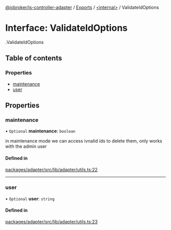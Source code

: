 [@iobroker/js-controller-adapter](../README.md) / [Exports](../modules.md) / [<internal\>](../modules/internal_.md) / ValidateIdOptions

# Interface: ValidateIdOptions

[<internal>](../modules/internal_.md).ValidateIdOptions

## Table of contents

### Properties

- [maintenance](internal_.ValidateIdOptions.md#maintenance)
- [user](internal_.ValidateIdOptions.md#user)

## Properties

### maintenance

• `Optional` **maintenance**: `boolean`

in maintenance mode we can access ivnalid ids to delete them, only works with the admin user

#### Defined in

[packages/adapter/src/lib/adapter/utils.ts:22](https://github.com/ioBroker/ioBroker.js-controller/blob/8ccd0fc1/packages/adapter/src/lib/adapter/utils.ts#L22)

___

### user

• `Optional` **user**: `string`

#### Defined in

[packages/adapter/src/lib/adapter/utils.ts:23](https://github.com/ioBroker/ioBroker.js-controller/blob/8ccd0fc1/packages/adapter/src/lib/adapter/utils.ts#L23)
